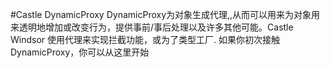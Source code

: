 #Castle DynamicProxy
DynamicProxy为对象生成代理,,从而可以用来为对象用来透明地增加或改变行为，提供事前/事后处理以及许多其他可能。Castle Windsor 使用代理来实现拦截功能，或为了类型工厂.
如果你初次接触DynamicProxy，你可以从这里开始